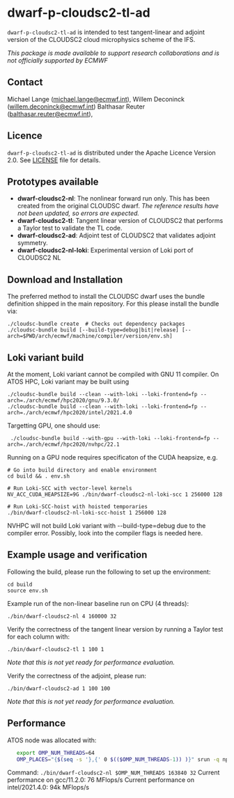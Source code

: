 # dwarf-p-cloudsc2-tl-ad

`dwarf-p-cloudsc2-tl-ad` is intended to test tangent-linear and adjoint
version of the CLOUDSC2 cloud microphysics scheme of the IFS.

*This package is made available to support research collaborations and is not
officially supported by ECMWF*

## Contact

Michael Lange (michael.lange@ecmwf.int),
Willem Deconinck (willem.deconinck@ecmwf.int)
Balthasar Reuter (balthasar.reuter@ecmwf.int),

## Licence

`dwarf-p-cloudsc2-tl-ad` is distributed under the Apache Licence Version 2.0.
See [LICENSE](LICENSE) file for details.

## Prototypes available

- **dwarf-cloudsc2-nl**: The nonlinear forward run only. This has been created
  from the original CLOUDSC dwarf. _The reference results have not been updated,
  so errors are expected._
- **dwarf-cloudsc2-tl**: Tangent linear version of CLOUDSC2 that performs a Taylor
  test to validate the TL code.
- **dwarf-cloudsc2-ad**: Adjoint test of CLOUDSC2 that validates adjoint symmetry.
- **dwarf-cloudsc2-nl-loki**: Experimental version of Loki port of CLOUDSC2 NL

## Download and Installation

The preferred method to install the CLOUDSC dwarf uses the bundle
definition shipped in the main repository. For this please
install the bundle via:
```
./cloudsc-bundle create  # Checks out dependency packages
./cloudsc-bundle build [--build-type=debug|bit|release] [--arch=$PWD/arch/ecmwf/machine/compiler/version/env.sh]
```
## Loki variant build
At the moment, Loki variant cannot be compiled with GNU 11 compiler. On ATOS HPC, Loki variant may be built using
```
./cloudsc-bundle build --clean --with-loki --loki-frontend=fp --arch=./arch/ecmwf/hpc2020/gnu/9.3.0/
./cloudsc-bundle build --clean --with-loki --loki-frontend=fp --arch=./arch/ecmwf/hpc2020/intel/2021.4.0
```
Targetting GPU, one should use:
```
 ./cloudsc-bundle build --with-gpu --with-loki --loki-frontend=fp --arch=./arch/ecmwf/hpc2020/nvhpc/22.1 
```
Running on a GPU node requires specificaton of the CUDA heapsize, e.g. 
```
# Go into build directory and enable environment
cd build && . env.sh

# Run Loki-SCC with vector-level kernels
NV_ACC_CUDA_HEAPSIZE=9G ./bin/dwarf-cloudsc2-nl-loki-scc 1 256000 128

# Run Loki-SCC-hoist with hoisted temporaries
./bin/dwarf-cloudsc2-nl-loki-scc-hoist 1 256000 128
```
NVHPC will not build Loki variant with --build-type=debug due to the compiler error. Possibly, look into the compiler flags is needed here.

## Example usage and verification

Following the build, please run the following to set up the environment:
```
cd build
source env.sh
```

Example run of the non-linear baseline run on CPU (4 threads):
```
./bin/dwarf-cloudsc2-nl 4 160000 32
```

Verify the correctness of the tangent linear version by running a
Taylor test for each column with:
```
./bin/dwarf-cloudsc2-tl 1 100 1
```
_Note that this is not yet ready for performance evaluation._

Verify the correctness of the adjoint, please run:
```
./bin/dwarf-cloudsc2-ad 1 100 100
```
_Note that this is not yet ready for performance evaluation._

## Performance
ATOS node was allocated with:
```sh
   export OMP_NUM_THREADS=64
   OMP_PLACES="{$(seq -s '},{' 0 $(($OMP_NUM_THREADS-1)) )}" srun -q np --ntasks=1 --hint=nomultithread --cpus-per-task=$OMP_NUM_THREADS --pty /bin/bash
```
Command:
```./bin/dwarf-cloudsc2-nl $OMP_NUM_THREADS 163840 32```
Current performance on gcc/11.2.0:  76 MFlops/s
Current performance on intel/2021.4.0: 94k MFlops/s
 
